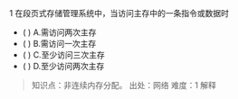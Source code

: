 1
在段页式存储管理系统中，当访问主存中的一条指令或数据时
- ( ) A.需访问两次主存 
- ( ) B.需访问一次主存 
- ( ) C.至少访问三次主存 
- ( ) D.至少访问两次主存

> 知识点：非连续内存分配。
> 出处：网络
> 难度：1
> 解释
